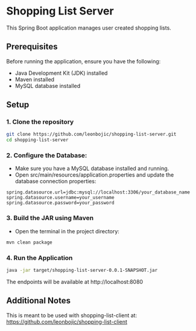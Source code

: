 # Shopping List Server

This Spring Boot application manages user created shopping lists.

## Prerequisites

Before running the application, ensure you have the following:

- Java Development Kit (JDK) installed
- Maven installed
- MySQL database installed

## Setup

### 1. Clone the repository
```bash
git clone https://github.com/leonbojic/shopping-list-server.git
cd shopping-list-server
```
### 2. Configure the Database:

- Make sure you have a MySQL database installed and running.
- Open src/main/resources/application.properties and update the database connection properties:
```properties
spring.datasource.url=jdbc:mysql://localhost:3306/your_database_name 
spring.datasource.username=your_username 
spring.datasource.password=your_password 
```
### 3. Build the JAR using Maven

- Open the terminal in the project directory:
```bash
mvn clean package
```
### 4. Run the Application
```bash
java -jar target/shopping-list-server-0.0.1-SNAPSHOT.jar
```
The endpoints will be available at http://localhost:8080

## Additional Notes

This is meant to be used with shopping-list-client at:
https://github.com/leonbojic/shopping-list-client

